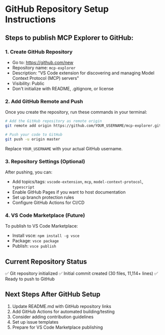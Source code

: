 # GitHub Repository Setup Instructions

## Steps to publish MCP Explorer to GitHub:

### 1. Create GitHub Repository
- Go to: https://github.com/new
- Repository name: `mcp-explorer`
- Description: "VS Code extension for discovering and managing Model Context Protocol (MCP) servers"
- Visibility: Public
- Don't initialize with README, .gitignore, or license

### 2. Add GitHub Remote and Push
Once you create the repository, run these commands in your terminal:

```bash
# Add the GitHub repository as remote origin
git remote add origin https://github.com/YOUR_USERNAME/mcp-explorer.git

# Push your code to GitHub
git push -u origin master
```

Replace `YOUR_USERNAME` with your actual GitHub username.

### 3. Repository Settings (Optional)
After pushing, you can:
- Add topics/tags: `vscode-extension`, `mcp`, `model-context-protocol`, `typescript`
- Enable GitHub Pages if you want to host documentation
- Set up branch protection rules
- Configure GitHub Actions for CI/CD

### 4. VS Code Marketplace (Future)
To publish to VS Code Marketplace:
- Install vsce: `npm install -g vsce`
- Package: `vsce package`
- Publish: `vsce publish`

## Current Repository Status
✅ Git repository initialized
✅ Initial commit created (30 files, 11,114+ lines)
✅ Ready to push to GitHub

## Next Steps After GitHub Setup
1. Update README.md with GitHub repository links
2. Add GitHub Actions for automated building/testing
3. Consider adding contribution guidelines
4. Set up issue templates
5. Prepare for VS Code Marketplace publishing
